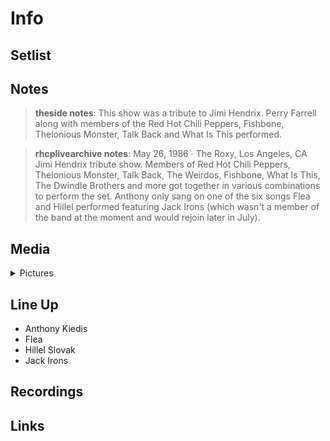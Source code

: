 # Info

## Setlist

## Notes

>  **theside notes**: This show was a tribute to Jimi Hendrix. 
Perry Farrell along with members of the Red Hot Chili Peppers, Fishbone, Thelonious Monster, Talk Back and What Is This performed.

> **rhcplivearchive notes**: May 26, 1986 · The Roxy, Los Angeles, CA
Jimi Hendrix tribute show. Members of Red Hot Chili Peppers, Thelonious Monster, Talk Back, The Weirdos, Fishbone, What Is This, 
The Dwindle Brothers and more got together in various combinations to perform the set. Anthony only sang on one of the six songs Flea and Hillel performed 
featuring Jack Irons (which wasn't a member of the band at the moment and would rejoin later in July).

## Media 

<details>
  <summary>Pictures</summary>
  <!--<img alt="Setlist" title="Setlist" src="_.jpg" height="200" />
  <img alt="Ticket" title="Ticket" src="_.jpg" height="200" />
  <img alt="Flyer" title="Flyer" src="_.jpg" height="200" />
  <img alt="Clipping" title="Clipping" src="_.jpg" height="200" />-->
</details>

## Line Up

* Anthony Kiedis
* Flea
* Hillel Slovak
* Jack Irons

## Recordings

## Links